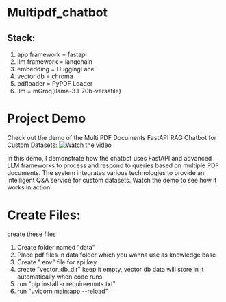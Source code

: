 
# Multipdf_chatbot
## Stack:
1. app framework = fastapi
2. llm framework = langchain
3. embedding = HuggingFace
4. vector db = chroma
5. pdfloader = PyPDF Loader
6. llm = mGroq(llama-3.1-70b-versatile)

# Project Demo

Check out the demo of the Multi PDF Documents FastAPI RAG Chatbot for Custom Datasets:
[![Watch the video](https://img.youtube.com/vi/-Kov818J2d4/0.jpg)](https://youtu.be/-Kov818J2d4)

In this demo, I demonstrate how the chatbot uses FastAPI and advanced LLM frameworks to process and respond to queries based on multiple PDF documents. The system integrates various technologies to provide an intelligent Q&A service for custom datasets. Watch the demo to see how it works in action!

# Create Files:
create these files
1. Create folder named "data"
2. Place pdf files in data folder which you wanna use as knowledge base
3. Create ".env" file for api key
5. create "vector_db_dir" keep it empty, vector db data will store in it automatically when code runs.
6. run "pip install -r requireemnts.txt"
7. run "uvicorn main:app --reload"
